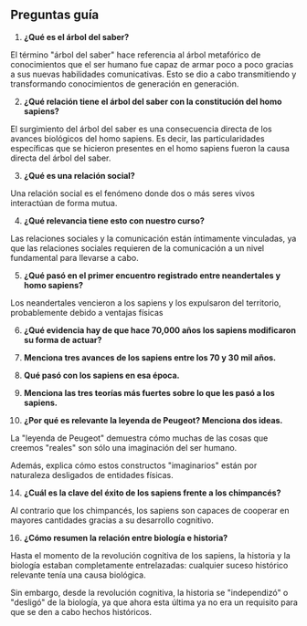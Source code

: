 ## Preguntas guía

1. **¿Qué es el árbol del saber?**

El término "árbol del saber" hace referencia al árbol metafórico de conocimientos que el ser humano fue capaz de armar poco a poco gracias a sus nuevas habilidades comunicativas. Esto se dio a cabo transmitiendo y transformando conocimientos de generación en generación.

2. **¿Qué relación tiene el árbol del saber con la constitución del homo sapiens?**  

El surgimiento del árbol del saber es una consecuencia directa de los avances biológicos del homo sapiens. Es decir, las particularidades específicas que se hicieron presentes en el homo sapiens fueron la causa directa del árbol del saber.

3. **¿Qué es una relación social?**

Una relación social es el fenómeno donde dos o más seres vivos interactúan de forma mutua.

4. **¿Qué relevancia tiene esto con nuestro curso?**  

Las relaciones sociales y la comunicación están íntimamente vinculadas, ya que las relaciones sociales requieren de la comunicación a un nivel fundamental para llevarse a cabo.

5. **¿Qué pasó en el primer encuentro registrado entre neandertales y homo sapiens?**

Los neandertales vencieron a los sapiens y los expulsaron del territorio, probablemente debido a ventajas físicas

6. **¿Qué evidencia hay de que hace 70,000 años los sapiens modificaron su forma de actuar?**

8. **Menciona tres avances de los sapiens entre los 70 y 30 mil años.**

9. **Qué pasó con los sapiens en esa época.**

10. **Menciona las tres teorías más fuertes sobre lo que les pasó a los sapiens.**

11. **¿Por qué es relevante la leyenda de Peugeot? Menciona dos ideas.**

La "leyenda de Peugeot" demuestra cómo muchas de las cosas que creemos "reales" son sólo una imaginación del ser humano.

Además, explica cómo estos constructos "imaginarios" están por naturaleza desligados de entidades físicas.

14. **¿Cuál es la clave del éxito de los sapiens frente a los chimpancés?**

Al contrario que los chimpancés, los sapiens son capaces de cooperar en mayores cantidades gracias a su desarrollo cognitivo.

16. **¿Cómo resumen la relación entre biología e historia?**

Hasta el momento de la revolución cognitiva de los sapiens, la historia y la biología estaban completamente entrelazadas: cualquier suceso histórico relevante tenía una causa biológica.

Sin embargo, desde la revolución cognitiva, la historia se "independizó" o "desligó" de la biología, ya que ahora esta última ya no era un requisito para que se den a cabo hechos históricos.
